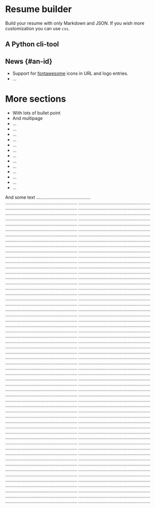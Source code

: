 # Resume builder

Build your resume with only Markdown and JSON.
If you wish more customization you can use `css`.

## A Python cli-tool


## News {#an-id}

* Support for [fontawesome](https://fontawesome.com/) icons
  in URL and logo entries.
* ...

# More sections

* With lots of bullet point
* And multipage
* ...
* ...
* ...
* ...
* ...
* ...
* ...
* ...
* ...
* ...
* ...
* ...
* ...

And some text ...........................................
.........................................................
.........................................................
.........................................................
.........................................................
.........................................................
.........................................................
.........................................................
.........................................................
.........................................................
.........................................................
.........................................................
.........................................................
.........................................................
.........................................................
.........................................................
.........................................................
.........................................................
.........................................................
.........................................................
.........................................................
.........................................................
.........................................................
.........................................................
.........................................................
.........................................................
.........................................................
.........................................................
.........................................................
.........................................................
.........................................................
.........................................................
.........................................................
.........................................................
.........................................................
.........................................................
.........................................................
.........................................................
.........................................................
.........................................................
.........................................................
.........................................................
.........................................................
.........................................................
.........................................................
.........................................................
.........................................................
.........................................................
.........................................................
.........................................................
.........................................................
.........................................................
.........................................................
.........................................................
.........................................................
.........................................................
.........................................................
.........................................................
.........................................................
.........................................................
.........................................................
.........................................................
.........................................................
.........................................................
.........................................................
.........................................................
.........................................................
.........................................................
.........................................................
.........................................................
.........................................................
.........................................................
.........................................................
.........................................................
.........................................................
.........................................................
.........................................................
.........................................................
.........................................................
.........................................................
.........................................................
.........................................................
.........................................................
.........................................................
.........................................................
.........................................................
.........................................................
.........................................................
.........................................................
.........................................................
.........................................................
.........................................................
.........................................................
.........................................................
.........................................................
.........................................................
.........................................................
.........................................................
.........................................................
.........................................................
.........................................................
.........................................................
.........................................................
.........................................................
.........................................................
.........................................................
.........................................................
.........................................................
.........................................................
.........................................................
.........................................................
.........................................................
.........................................................
.........................................................
.........................................................
